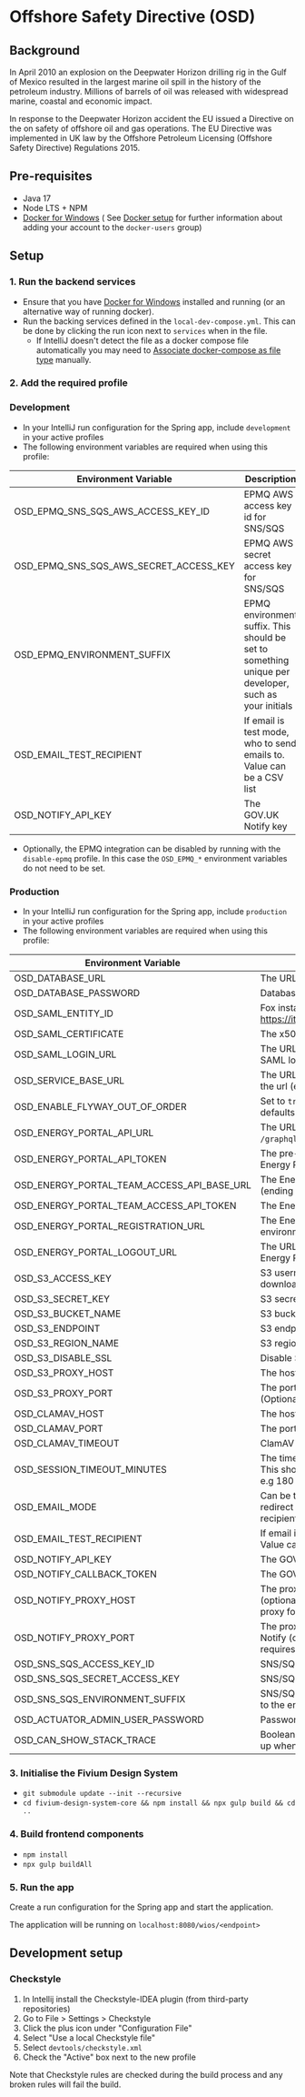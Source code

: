 # Offshore Safety Directive (OSD)

## Background

In April 2010 an explosion on the Deepwater Horizon drilling rig in the Gulf of Mexico resulted in the largest marine
oil spill in the history of the petroleum industry. Millions of barrels of oil was released with widespread marine,
coastal and economic impact.

In response to the Deepwater Horizon accident the EU issued a Directive on the on safety of offshore oil and gas
operations. The EU Directive was implemented in UK law by the Offshore Petroleum Licensing
(Offshore Safety Directive) Regulations 2015.

## Pre-requisites

- Java 17
- Node LTS + NPM
- [Docker for Windows](https://hub.docker.com/editions/community/docker-ce-desktop-windows)
  (
  See [Docker setup](https://confluence.fivium.co.uk/display/JAVA/Java+development+environment+setup#Javadevelopmentenvironmentsetup-Docker)
  for further information about adding your account to the `docker-users` group)

## Setup

### 1. Run the backend services

- Ensure that you have [Docker for Windows](https://hub.docker.com/editions/community/docker-ce-desktop-windows)
  installed and running (or an alternative way of running docker).
- Run the backing services defined in the `local-dev-compose.yml`. This can be done by clicking the run icon next
  to `services` when in the file.
    - If IntelliJ doesn't detect the file as a docker compose file automatically you may need to
      [Associate docker-compose as file type](https://intellij-support.jetbrains.com/hc/en-us/community/posts/360009394620-Associate-docker-compose-as-file-type)
      manually.

### 2. Add the required profile

### Development

- In your IntelliJ run configuration for the Spring app, include `development` in your active profiles
- The following environment variables are required when using this profile:

| Environment Variable                   | Description                                                                                          |
|----------------------------------------|------------------------------------------------------------------------------------------------------|
| OSD_EPMQ_SNS_SQS_AWS_ACCESS_KEY_ID     | EPMQ AWS access key id for SNS/SQS                                                                   |
| OSD_EPMQ_SNS_SQS_AWS_SECRET_ACCESS_KEY | EPMQ AWS secret access key for SNS/SQS                                                               |
| OSD_EPMQ_ENVIRONMENT_SUFFIX            | EPMQ environment suffix. This should be set to something unique per developer, such as your initials |
| OSD_EMAIL_TEST_RECIPIENT               | If email is test mode, who to send emails to. Value can be a CSV list                                |
| OSD_NOTIFY_API_KEY                     | The GOV.UK Notify key                                                                                |

- Optionally, the EPMQ integration can be disabled by running with the `disable-epmq` profile. In this case the `OSD_EPMQ_*` environment variables do not need to be set.

### Production

- In your IntelliJ run configuration for the Spring app, include `production` in your active profiles
- The following environment variables are required when using this profile:

| Environment Variable                       | Description                                                                                                                    |
|--------------------------------------------|--------------------------------------------------------------------------------------------------------------------------------|
| OSD_DATABASE_URL                           | The URL to the database the service connect to                                                                                 |
| OSD_DATABASE_PASSWORD                      | Database schema password for the `osd` user                                                                                    |
| OSD_SAML_ENTITY_ID                         | Fox instance URL (dev: https://itportal.dev.fivium.local/engedudev1/fox)                                                       |
| OSD_SAML_CERTIFICATE                       | The x509 certificate string                                                                                                    |
| OSD_SAML_LOGIN_URL                         | The URL to hit the `login` entry theme of the SAML login module                                                                |
| OSD_SERVICE_BASE_URL                       | The URL prior to the `/${serverContext}` part of the url  (e.g: https://itportal.dev.fivium.local)                             |
| OSD_ENABLE_FLYWAY_OUT_OF_ORDER             | Set to `true` to allow flyway to run out of order, defaults to `false`                                                         | 
| OSD_ENERGY_PORTAL_API_URL                  | The URL to the Energy Portal API (ending in `/graphql`)                                                                        |
| OSD_ENERGY_PORTAL_API_TOKEN                | The pre-shared key to authenticate with the Energy Portal API                                                                  |
| OSD_ENERGY_PORTAL_TEAM_ACCESS_API_BASE_URL | The Energy Portal team access API base url. (ending in the fox 5 context for the environment)                                  |
| OSD_ENERGY_PORTAL_TEAM_ACCESS_API_TOKEN    | The Energy Portal team access API token                                                                                        |
| OSD_ENERGY_PORTAL_REGISTRATION_URL         | The Energy Portal registration url for the environment                                                                         |
| OSD_ENERGY_PORTAL_LOGOUT_URL               | The URL to the log out entry theme of the Energy Portal                                                                        |
| OSD_S3_ACCESS_KEY                          | S3 username for document uploads / downloads                                                                                   |
| OSD_S3_SECRET_KEY                          | S3 secret for document uploads / downloads                                                                                     |
| OSD_S3_BUCKET_NAME                         | S3 bucket for document uploads / downloads                                                                                     |
| OSD_S3_ENDPOINT                            | S3 endpoint for document uploads / downloads                                                                                   |
| OSD_S3_REGION_NAME                         | S3 region for document uploads / downloads                                                                                     |
| OSD_S3_DISABLE_SSL                         | Disable S3 SSL (default `false`)                                                                                               |
| OSD_S3_PROXY_HOST                          | The hostname to access the S3 proxy (Optional)                                                                                 |
| OSD_S3_PROXY_PORT                          | The port number to access the S3 proxy (Optional)                                                                              |
| OSD_CLAMAV_HOST                            | The host URL for ClamAV                                                                                                        |
| OSD_CLAMAV_PORT                            | The port ClamAV is hosted on                                                                                                   |
| OSD_CLAMAV_TIMEOUT                         | ClamAV request timeout                                                                                                         |
| OSD_SESSION_TIMEOUT_MINUTES                | The time in minutes before a session timeouts. This should be the same as the Energy Portal, e.g 180                           |
| OSD_EMAIL_MODE                             | Can be test or production. Test mode will redirect all outbound emails to the test recipient(s)                                |
| OSD_EMAIL_TEST_RECIPIENT                   | If email is test mode, who to send emails to. Value can be a CSV list                                                          |
| OSD_NOTIFY_API_KEY                         | The GOV.UK Notify key                                                                                                          |
| OSD_NOTIFY_CALLBACK_TOKEN                  | The GOV.UK Notify callback token                                                                                               |
| OSD_NOTIFY_PROXY_HOST                      | The proxy host to allow calls to GOV.UK Notify (optional depending on if environment requires proxy for outbound request)      |
| OSD_NOTIFY_PROXY_PORT                      | The proxy host port to allow calls to GOV.UK Notify (optional depending on if environment requires proxy for outbound request) |
| OSD_SNS_SQS_ACCESS_KEY_ID                  | SNS/SQS access key id                                                                                                          |
| OSD_SNS_SQS_SECRET_ACCESS_KEY              | SNS/SQS secret access key                                                                                                      |
| OSD_SNS_SQS_ENVIRONMENT_SUFFIX             | SNS/SQS environment suffix. This should be set to the environment name, e.g. st or prod                                        |
| OSD_ACTUATOR_ADMIN_USER_PASSWORD           | Password for the actuator admin user                                                                                           |
| OSD_CAN_SHOW_STACK_TRACE                   | Boolean flag to control if the stack trace shows up when a 500 response is received (Optional)                                 |

### 3. Initialise the Fivium Design System

- `git submodule update --init --recursive`
- `cd fivium-design-system-core && npm install && npx gulp build && cd ..`

### 4. Build frontend components

- `npm install`
- `npx gulp buildAll`

### 5. Run the app

Create a run configuration for the Spring app and start the application.

The application will be running on `localhost:8080/wios/<endpoint>`

## Development setup

### Checkstyle

1. In Intellij install the Checkstyle-IDEA plugin (from third-party repositories)
2. Go to File > Settings > Checkstyle
3. Click the plus icon under "Configuration File"
4. Select "Use a local Checkstyle file"
5. Select `devtools/checkstyle.xml`
6. Check the "Active" box next to the new profile

Note that Checkstyle rules are checked during the build process and any broken rules will fail the build.
